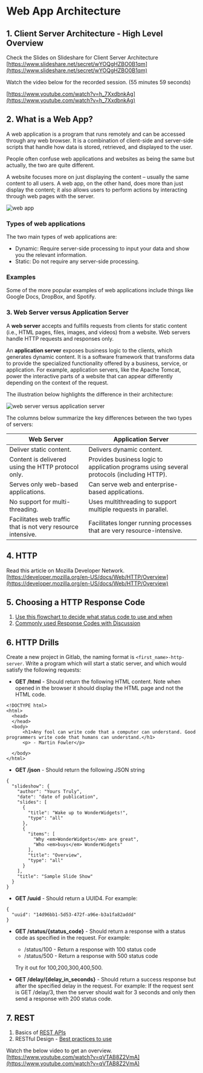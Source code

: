 # Web App Architecture

## 1. Client Server Architecture - High Level Overview

Check the Slides on Slideshare for Client Server Architecture [https://www.slideshare.net/secret/wYOQgHZBO0B1qm](https://www.slideshare.net/secret/wYOQgHZBO0B1qm)

Watch the video below for the recorded session. (55 minutes 59 seconds)

[https://www.youtube.com/watch?v=h_7XxdbnkAg](https://www.youtube.com/watch?v=h_7XxdbnkAg)

## 2. What is a Web App?

A web application is a program that runs remotely and can be accessed through any web browser. It is a combination of client-side and server-side scripts that handle how data is stored, retrieved, and displayed to the user.

People often confuse web applications and websites as being the same but actually, the two are quite different.

A website focuses more on just displaying the content – usually the same content to all users. A web app, on the other hand, does more than just display the content; it also allows users to perform actions by interacting through web pages with the server.


![web app](https://propel-pupilfirst.s3.eu-west-1.amazonaws.com/txtjkn6xqrxicldajmxvd0xc0qrf?response-content-disposition=inline%3B%20filename%3D%22web_app.png%22%3B%20filename%2A%3DUTF-8%27%27web_app.png&response-content-type=image%2Fpng&X-Amz-Algorithm=AWS4-HMAC-SHA256&X-Amz-Credential=AKIAJWQAS6BKE4AD5CDQ%2F20220928%2Feu-west-1%2Fs3%2Faws4_request&X-Amz-Date=20220928T125121Z&X-Amz-Expires=300&X-Amz-SignedHeaders=host&X-Amz-Signature=9e1a8e396fe687a6103bf1c16678800c1a2855876a6a4d1a098c2940bd33c042 "web app")

### Types of web applications
The two main types of web applications are:

- Dynamic: Require server-side processing to input your data and show you the relevant information.
- Static: Do not require any server-side processing.

### Examples
Some of the more popular examples of web applications include things like Google Docs, DropBox, and Spotify.

### 3. Web Server versus Application Server

A **web server** accepts and fulfills requests from clients for static content (i.e., HTML pages, files, images, and videos) from a website. Web servers handle HTTP requests and responses only.

An **application server** exposes business logic to the clients, which generates dynamic content. It is a software framework that transforms data to provide the specialized functionality offered by a business, service, or application. For example, application servers, like the Apache Tomcat, power the interactive parts of a website that can appear differently depending on the context of the request.

The illustration below highlights the difference in their architecture:

![web server versus application server](https://learn.mountblue.io/rails/active_storage/blobs/redirect/eyJfcmFpbHMiOnsibWVzc2FnZSI6IkJBaHBBbllPIiwiZXhwIjpudWxsLCJwdXIiOiJibG9iX2lkIn19--2fd060a60a0bf4022271da4b8d69b9c6f088d642/Web%20server%20vs%20Application%20server.png "web server versus application server")

The columns below summarize the key differences between the two types of servers:

| Web Server          | Application Server      |
|---------------------------|-----------------------|
| Deliver static content.| Delivers dynamic content.|
|Content is delivered using the HTTP protocol only.| Provides business logic to application programs using several protocols (including HTTP).|
|Serves only web-based applications.|Can serve web and enterprise-based applications.|
|No support for multi-threading.| Uses multithreading to support multiple requests in parallel.|
|Facilitates web traffic that is not very resource intensive.| Facilitates longer running processes that are very resource-intensive​.|

## 4. HTTP

Read this article on Mozilla Developer Network.
[https://developer.mozilla.org/en-US/docs/Web/HTTP/Overview](https://developer.mozilla.org/en-US/docs/Web/HTTP/Overview)

## 5. Choosing a HTTP Response Code

1. [Use this flowchart to decide what status code to use and when](https://www.codetinkerer.com/2015/12/04/choosing-an-http-status-code.html)
2. [Commonly used Response Codes with Discussion](https://www.bigbinary.com/conversation)

## 6. HTTP Drills

Create a new project in Gitlab, the naming format is `<first_name>-http-server`. Write a program which will start a static server, and which would satisfy the following requests:


- **GET /html** - Should return the following HTML content. Note when opened in the browser it should display the HTML page and not the HTML code.
```
<!DOCTYPE html>
<html>
  <head>
  </head>
  <body>
      <h1>Any fool can write code that a computer can understand. Good programmers write code that humans can understand.</h1>
      <p> - Martin Fowler</p>

  </body>
</html>
```
- **GET /json** - Should return the following JSON string
```
{
  "slideshow": {
    "author": "Yours Truly",
    "date": "date of publication",
    "slides": [
      {
        "title": "Wake up to WonderWidgets!",
        "type": "all"
      },
      {
        "items": [
          "Why <em>WonderWidgets</em> are great",
          "Who <em>buys</em> WonderWidgets"
        ],
        "title": "Overview",
        "type": "all"
      }
    ],
    "title": "Sample Slide Show"
  }
}
```
- **GET /uuid** - Should return a UUID4. For example:
```
{
  "uuid": "14d96bb1-5d53-472f-a96e-b3a1fa82addd"
}
```
- **GET /status/{status_code}** - Should return a response with a status code as specified in the request. For example:
    - /status/100 - Return a response with 100 status code
    - /status/500 - Return a response with 500 status code

  Try it out for 100,200,300,400,500.

- **GET /delay/{delay_in_seconds}** - Should return a success response but after the specified delay in the request. For example: If the request sent is GET /delay/3, then the server should wait for 3 seconds and only then send a response with 200 status code.

## 7. REST

1. Basics of [REST APIs](https://en.wikipedia.org/wiki/Representational_state_transfer)
2. RESTful Design - [Best practices to use](https://phauer.com/2015/restful-api-design-best-practices/)

Watch the below video to get an overview.
[https://www.youtube.com/watch?v=qVTAB8Z2VmA](https://www.youtube.com/watch?v=qVTAB8Z2VmA)
